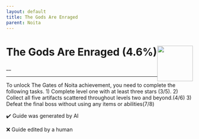 ```yaml
---
layout: default
title: The Gods Are Enraged
parent: Noita
---
```


# The Gods Are Enraged (4.6%) <img style="float: right;" src="https://cdn.cloudflare.steamstatic.com/steamcommunity/public/images/apps/881100/1c0696634744b2caceaff11b4de1ab0dcf7ab4a7.jpg" width="96" height="96">

__

***

To unlock The Gates of Noita achievement, you need to complete the following tasks. 1) Complete level one with at least three stars (3/5).  2) Collect all five artifacts scattered throughout levels two and beyond.(4/6)   3) Defeat the final boss without using any items or abilities(7/8)


:heavy_check_mark: Guide was generated by AI

:x: Guide edited by a human